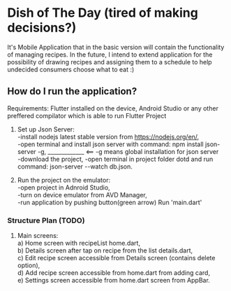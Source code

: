 # Dish of The Day (tired of making decisions?)  

It's Mobile Application that in the basic version will contain the functionality of managing recipes. In the future, I intend to extend application for the possibility of drawing recipes and assigning them to a schedule to help undecided consumers choose what to eat :)  

## How do I run the application?  
Requirements: Flutter installed on the device, Android Studio or any other preffered compilator which is able to run Flutter Project  
1) Set up Json Server:  
    -install nodejs latest stable version from https://nodejs.org/en/,  
    -open terminal and install json server with command: npm install json-server -g, _____________ <== -g means global installation for json server  
    -download the project,
    -open terminal in project folder dotd and run command: json-server --watch db.json.  

2) Run the project on the emulator:  
    -open project in Adnroid Studio,  
    -turn on device emulator from AVD Manager,  
    -run application by pushing button(green arrow) Run 'main.dart'  

### Structure Plan (TODO)  

1. Main screens:  
    a) Home screen with recipeList home.dart,  
    b) Details screen after tap on recipe from the list details.dart,  
    c) Edit recipe screen accessible from Details screen (contains delete option),  
    d) Add recipe screen accessible from home.dart from adding card,  
    e) Settings screen accessible from home.dart screen from AppBar.  
